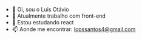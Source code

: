 - 👋 Oi, sou o Luis Otávio 
- 👀 Atualmente trabalho com front-end
- 🌱 Estou estudando react
- 📫 Aonde me encontrar: lopssantos4@gmail.com

